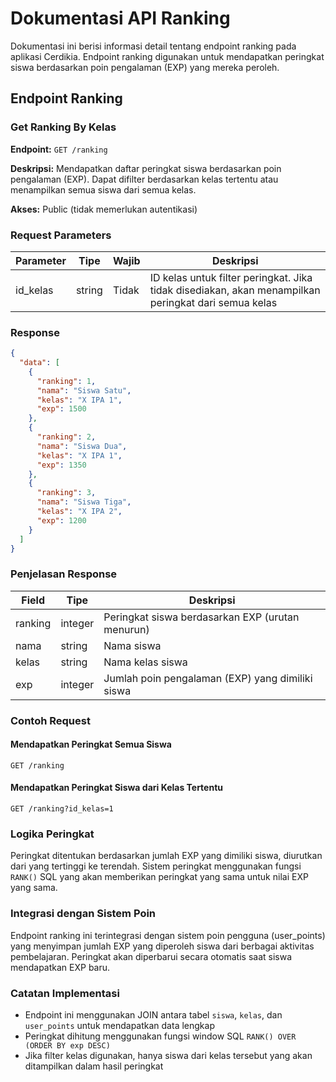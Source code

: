 # Dokumentasi API Ranking

Dokumentasi ini berisi informasi detail tentang endpoint ranking pada aplikasi Cerdikia. Endpoint ranking digunakan untuk mendapatkan peringkat siswa berdasarkan poin pengalaman (EXP) yang mereka peroleh.

## Endpoint Ranking

### Get Ranking By Kelas

**Endpoint:** `GET /ranking`

**Deskripsi:** Mendapatkan daftar peringkat siswa berdasarkan poin pengalaman (EXP). Dapat difilter berdasarkan kelas tertentu atau menampilkan semua siswa dari semua kelas.

**Akses:** Public (tidak memerlukan autentikasi)

### Request Parameters

| Parameter | Tipe | Wajib | Deskripsi |
|-----------|------|-------|------------|
| id_kelas | string | Tidak | ID kelas untuk filter peringkat. Jika tidak disediakan, akan menampilkan peringkat dari semua kelas |

### Response

```json
{
  "data": [
    {
      "ranking": 1,
      "nama": "Siswa Satu",
      "kelas": "X IPA 1",
      "exp": 1500
    },
    {
      "ranking": 2,
      "nama": "Siswa Dua",
      "kelas": "X IPA 1",
      "exp": 1350
    },
    {
      "ranking": 3,
      "nama": "Siswa Tiga",
      "kelas": "X IPA 2",
      "exp": 1200
    }
  ]
}
```

### Penjelasan Response

| Field | Tipe | Deskripsi |
|-------|------|------------|
| ranking | integer | Peringkat siswa berdasarkan EXP (urutan menurun) |
| nama | string | Nama siswa |
| kelas | string | Nama kelas siswa |
| exp | integer | Jumlah poin pengalaman (EXP) yang dimiliki siswa |

### Contoh Request

#### Mendapatkan Peringkat Semua Siswa

```
GET /ranking
```

#### Mendapatkan Peringkat Siswa dari Kelas Tertentu

```
GET /ranking?id_kelas=1
```

### Logika Peringkat

Peringkat ditentukan berdasarkan jumlah EXP yang dimiliki siswa, diurutkan dari yang tertinggi ke terendah. Sistem peringkat menggunakan fungsi `RANK()` SQL yang akan memberikan peringkat yang sama untuk nilai EXP yang sama.

### Integrasi dengan Sistem Poin

Endpoint ranking ini terintegrasi dengan sistem poin pengguna (user_points) yang menyimpan jumlah EXP yang diperoleh siswa dari berbagai aktivitas pembelajaran. Peringkat akan diperbarui secara otomatis saat siswa mendapatkan EXP baru.

### Catatan Implementasi

- Endpoint ini menggunakan JOIN antara tabel `siswa`, `kelas`, dan `user_points` untuk mendapatkan data lengkap
- Peringkat dihitung menggunakan fungsi window SQL `RANK() OVER (ORDER BY exp DESC)`
- Jika filter kelas digunakan, hanya siswa dari kelas tersebut yang akan ditampilkan dalam hasil peringkat
